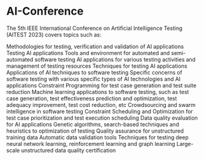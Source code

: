 # AI-Conference

The 5th IEEE International Conference on Artificial Intelligence Testing (AITEST 2023) covers topics such as:

Methodologies for testing, verification and validation of AI applications
Testing AI applications
Tools and environment for automated and semi-automated software testing AI applications for various testing activities and management of testing resources
Techniques for testing AI applications
Applications of AI techniques to software testing
Specific concerns of software testing with various specific types of AI technologies and AI applications
Constraint Programming for test case generation and test suite reduction
Machine learning applications to software testing, such as test case generation, test effectiveness prediction and optimization, test adequacy improvement, test cost reduction, etc
Crowdsourcing and swarm intelligence in software testing
Constraint Scheduling and Optimization for test case prioritization and test execution scheduling
Data quality evaluation for AI applications
Genetic algorithms, search-based techniques and heuristics to optimization of testing
Quality assurance for unstructured training data
Automatic data validation tools
Techniques for testing deep neural network learning, reinforcement learning and graph learning
Large-scale unstructured data quality certification
